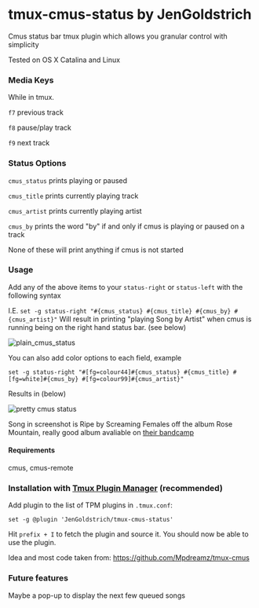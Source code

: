 # tmux-cmus-status by JenGoldstrich

Cmus status bar tmux plugin which allows you granular control with simplicity

Tested on OS X Catalina and Linux

### Media Keys

While in tmux.

`f7` previous track

`f8` pause/play track

`f9` next track

### Status Options

`cmus_status` prints playing or paused

`cmus_title` prints currently playing track

`cmus_artist` prints currently playing artist

`cmus_by` prints the word "by" if and only if cmus is playing or paused on a track

None of these will print anything if cmus is not started

### Usage

Add any of the above items to your `status-right` or `status-left` with the following syntax

I.E. `set -g status-right "#{cmus_status} #{cmus_title} #{cmus_by} #{cmus_artist}"` Will result in printing "playing Song by Artist" when cmus is running being on the right hand status bar. (see below)

![plain_cmus_status](https://i.imgur.com/tNHu6E4.png)

You can also add color options to each field, example

`set -g status-right "#[fg=colour44]#{cmus_status} #{cmus_title} #[fg=white]#{cmus_by} #[fg=colour99]#{cmus_artist}"`

Results in (below)

![pretty cmus status](https://i.imgur.com/1dkrCB5.png)

Song in screenshot is Ripe by Screaming Females off the album Rose Mountain, really good album avaliable on [their bandcamp](https://screamingfemales.bandcamp.com/album/rose-mountain-2)


#### Requirements 

cmus, cmus-remote 

### Installation with [Tmux Plugin Manager](https://github.com/tmux-plugins/tpm) (recommended)

Add plugin to the list of TPM plugins in `.tmux.conf`:

    set -g @plugin 'JenGoldstrich/tmux-cmus-status'

Hit `prefix + I` to fetch the plugin and source it. You should now be able to
use the plugin.

Idea and most code taken from: https://github.com/Mpdreamz/tmux-cmus

### Future features

Maybe a pop-up to display the next few queued songs
